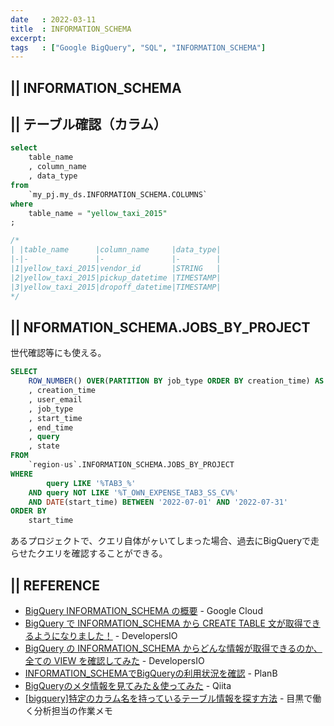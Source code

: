 ```yaml
---
date   : 2022-03-11
title  : INFORMATION_SCHEMA
excerpt: 
tags   : ["Google BigQuery", "SQL", "INFORMATION_SCHEMA"]
---
```

## || INFORMATION_SCHEMA 


## || テーブル確認（カラム）
```SQL
select
    table_name
    , column_name
    , data_type
from 
    `my_pj.my_ds.INFORMATION_SCHEMA.COLUMNS`
where 
    table_name = "yellow_taxi_2015"
;

/*
| |table_name      |column_name     |data_type|
|-|-               |-               |-        |
|1|yellow_taxi_2015|vendor_id       |STRING   |
|2|yellow_taxi_2015|pickup_datetime |TIMESTAMP|
|3|yellow_taxi_2015|dropoff_datetime|TIMESTAMP|
*/
```

## || NFORMATION_SCHEMA.JOBS_BY_PROJECT
世代確認等にも使える。
```SQL
SELECT
    ROW_NUMBER() OVER(PARTITION BY job_type ORDER BY creation_time) AS number
    , creation_time
    , user_email
    , job_type
    , start_time
    , end_time
    , query
    , state
FROM 
    `region-us`.INFORMATION_SCHEMA.JOBS_BY_PROJECT
WHERE 
        query LIKE '%TAB3_%'
    AND query NOT LIKE '%T_OWN_EXPENSE_TAB3_SS_CV%'
    AND DATE(start_time) BETWEEN '2022-07-01' AND '2022-07-31'
ORDER BY 
    start_time
```
あるプロジェクトで、クエリ自体がヶいてしまった場合、過去にBigQueryで走らせたクエリを確認することができる。

## || REFERENCE
+ [BigQuery INFORMATION_SCHEMA の概要](https://cloud.google.com/bigquery/docs/information-schema-intro?hl=ja) - Google Cloud
+ [BigQuery で INFORMATION_SCHEMA から CREATE TABLE 文が取得できるようになりました！](https://dev.classmethod.jp/articles/bigquery-information-schema-get-create-table-ddl/) - DevelopersIO
+ [BigQuery の INFORMATION_SCHEMA からどんな情報が取得できるのか、全ての VIEW を確認してみた](https://dev.classmethod.jp/articles/bigquery-information-schema-view-all/) - DevelopersIO
+ [INFORMATION_SCHEMAでBigQueryの利用状況を確認](https://www.niandc.co.jp/sol/tech/date20200923_1893.php) - PlanB
+ [BigQueryのメタ情報を見てみた＆使ってみた](https://qiita.com/CraveOwl/items/809b70f2c49c28012f2a) - Qiita
+ [[bigquery]特定のカラム名を持っているテーブル情報を探す方法](https://apl-py.com/tec/bigquery%E7%89%B9%E5%AE%9A%E3%81%AE%E3%82%AB%E3%83%A9%E3%83%A0%E5%90%8D%E3%82%92%E6%8C%81%E3%81%A3%E3%81%A6%E3%81%84%E3%82%8B%E3%83%86%E3%83%BC%E3%83%96%E3%83%AB%E6%83%85%E5%A0%B1%E3%82%92%E6%8E%A2) - 目黒で働く分析担当の作業メモ
